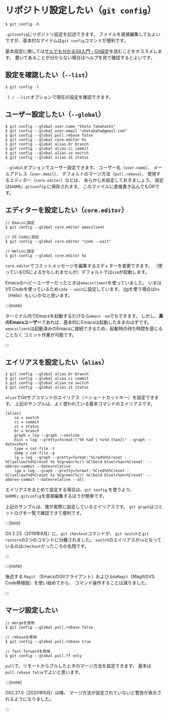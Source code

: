 # リポジトリ設定したい（`git config`）

```console
$ git config -h
```

`.gitconfig`にリポジトリ設定を記述できます。
ファイルを直接編集してもよいですが、基本的なアイテムは`git config`コマンドが便利です。

基本設定に関しては[サルでも分かるGit入門 - Git設定](https://backlog.com/ja/git-tutorial/reference/config/)を読むことをオススメします。
書いてあることが分からない場合はヘルプを見て確認するとよいです。

## 設定を確認したい（`--list`）

```console
$ git config -l
```

`-l / --list`オプションで現在の設定を確認できます。

## ユーザー設定したい（`--global`）

```console
$ git config --global user.name "Shota Takahashi"
$ git config --global user.email "shotakaha@gmail.com"
$ git config --global pull.rebase false
$ git config --global core.editor hx
$ git config --global alias.br branch
$ git config --global alias.ci commit
$ git config --global alias.co switch
$ git config --global alias.st status
```

`--global`オプションでユーザー設定できます。
ユーザー名（`user.name`）、
メールアドレス（`user.email`）、
デフォルトのマージ方法（`pull.rebase`）、
使用するエディター（`core.editor`）などは、
あらかじめ設定しておきましょう。
設定は`$HOME/.gitconfig` に保存されます。
このファイルに直接書き込んでもOKです。

## エディターを設定したい（`core.editor`）

```console
// Emacsに設定
$ git config --global core.editor emacslient

// VS Codeに設定
$ git config --global core.editor "code --wait"

// Helixに設定
$ git config --global core.editor hx
```

`core.editor`でコミットメッセージを編集するエディターを変更できます。
（使っているOSによるかもしれませんが）デフォルトでは`vim`が起動します。

Emacsのヘビーユーザーだったときは`emacsclinent`を使っていました。
いまはVS Codeを使っているため`code --wait`に設定しています。
[tig](../command/command-tig.md)を使う場合は`hx`（Helix）もいいかなと思います。

:::{note}

ターミナル内でEmacsを起動するだけなら`emacs -nw`でもできます。
しかし、**真のEmacsユーザー**であれば、基本的にEmacsは起動したままのはずです。
`emacsclient`は起動済みのEmacsに接続できるため、起動時の待ち時間を感じることなく
コミット作業が可能です。

:::

## エイリアスを設定したい（`alias`）

```console
$ git config --global alias.br branch
$ git config --global alias.ci commit
$ git config --global alias.co switch
$ git config --global alias.st status
```

`alias`でGitサブコマンドのエイリアス（＝ショートカットキー）を設定できます。
上記のサンプルは、よく使われている基本コマンドのエイリアスです。

```unixconfig
[alias]
    co = switch
    ci = commit
    st = status
    br = branch
    graph = log --graph --oneline
    hist = log --pretty=format:\"%h %ad | %s%d [%an]\" --graph --date=short
    type = cat-file -t
    dump = cat-file -p
    lg = log --graph --pretty=format:'%Cred%h%Creset -%C(yellow)%d%Creset %s %Cgreen(%cr) %C(bold blue)<%an>%Creset' --abbrev-commit --date=relative
    lga = log --graph --pretty=format:'%Cred%h%Creset -%C(yellow)%d%Creset %s %Cgreen(%cr) %C(bold blue)<%an>%Creset' --abbrev-commit --date=relative --all
```

エイリアスをまとめて設定する場合は、`git config` を使うより、
`$HOME/.gitconfig`を直接編集するほうが簡単です。

上記のサンプルは、僕が実際に設定しているエイリアスです。
`git graph`はコミットログを一覧で確認できて便利です。

:::{hint}

Git 2.23（2019年8月）に、`git checkout`コマンドが、
`git switch`と`git restore`の2つのコマンドに分離されました。
`switch`のエイリアスが`co`となっているのは`checkout`だったころの名残です。

:::

:::{note}

後述する
`Magit` （EmacsのGitクライアント）および
`EdaMagit`（MagitのVS Code移植版）を使い始めてから、
コマンド操作することは減りました。

:::

## マージ設定したい

```console
// mergeを使用
$ git config --global pull.rebase false

// rebaseを使用
$ git config --global pull.rebase true

// fast-forwardを使用
$ git config --global pull.ff only
```

`pull`で、リモートからプルしたときのマージ方法を設定できます。
基本は`pull.rebase false`でよいと思います。

:::{note}

Git2.27.0（2020年6月）以降、
マージ方法が設定されていないと警告が表示されるようになりました。

:::
